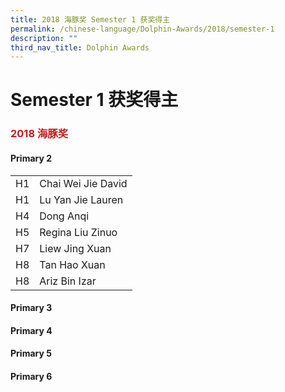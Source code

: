 ```yaml
---
title: 2018 海豚奖 Semester 1 获奖得主
permalink: /chinese-language/Dolphin-Awards/2018/semester-1
description: ""
third_nav_title: Dolphin Awards
---
```

Semester 1 获奖得主
===============

### <span style = "color: #c81b1b"> <b>2018 海豚奖</b> </span>


#### Primary 2

|    |                    |
|----|--------------------|
| H1 | Chai Wei Jie David |
| H1 | Lu Yan Jie Lauren  |
| H4 | Dong Anqi          |
| H5 | Regina Liu Zinuo   |
| H7 | Liew Jing Xuan     |
| H8 | Tan Hao Xuan       |
| H8 | Ariz Bin Izar      |

#### Primary 3



#### Primary 4



#### Primary 5



#### Primary 6